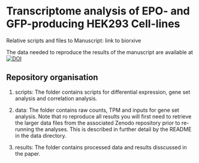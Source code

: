 # Transcriptome analysis of EPO- and GFP-producing HEK293 Cell-lines
Relative scripts and files to Manuscript:
link to biorxive

The  data needed to reproduce the results of the manuscript are available at [![DOI](https://zenodo.org/badge/DOI/10.5281/zenodo.4004264.svg)](https://doi.org/10.5281/zenodo.4004264)


## Repository organisation
1. scripts: The folder contains scripts for differential expression, gene set analysis and correlation analysis.

2. data: The folder contains raw counts, TPM and inputs for gene set analysis.
Note that ro reproduce all results you will first need to retrieve the larger data files from the associated Zenodo repository prior to re-running the analyses. This is described in further detail by the README in the data directory.

3. results: The folder contains processed data and results disscussed in the paper.
